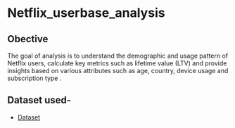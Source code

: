 # Netflix_userbase_analysis
## Obective 
The goal of analysis is to understand the demographic and usage pattern of Netflix users, calculate key metrics such as lifetime value (LTV) and provide insights based on various attributes such as age, country, device usage and subscription type .
## Dataset used- 
- <a href="https://github.com/Kaur-Ramneet/Netflix_userbase_analysis/blob/main/Netflix%20Userbase%20(1).csv">Dataset</a>
